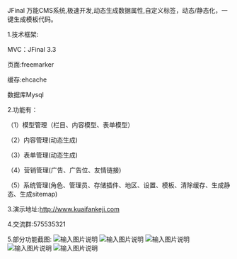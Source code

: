 JFinal 万能CMS系统,极速开发,动态生成数据属性,自定义标签，动态/静态化，一键生成模板代码。

1.技术框架:

MVC：JFinal 3.3

页面:freemarker

缓存:ehcache

数据库Mysql

2.功能有：

（1）模型管理（栏目、内容模型、表单模型）

（2）内容管理(动态生成)

（3）表单管理(动态生成)

（4）营销管理(广告、广告位、友情链接)

（5）系统管理(角色、管理员、存储插件、地区、设置、模板、清除缓存、生成静态、生成sitemap)

3.演示地址:http://www.kuaifankeji.com

4.交流群:575535321

5.部分功能截图:
![输入图片说明](https://gitee.com/uploads/images/2017/1219/151905_8fb1c310_623319.png "14439_20171218214553.png")
![输入图片说明](https://gitee.com/uploads/images/2017/1219/151920_ecb6e567_623319.png "14439_20171218212610.png")
![输入图片说明](https://gitee.com/uploads/images/2017/1219/151929_6e6d23c3_623319.png "14439_20171218212622.png")
![输入图片说明](https://gitee.com/uploads/images/2017/1219/151937_7e4911b1_623319.png "14439_20171218212638.png")
![输入图片说明](https://gitee.com/uploads/images/2017/1219/151945_0507a333_623319.png "14439_20171218214325.png")